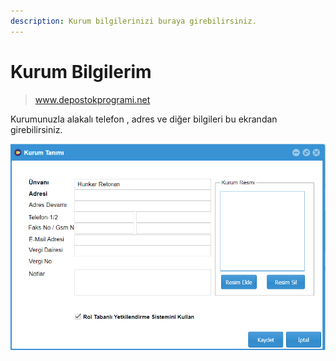 ```yaml
---
description: Kurum bilgilerinizi buraya girebilirsiniz.
---
```


# Kurum Bilgilerim

> www.depostokprogrami.net

Kurumunuzla alakalı telefon , adres ve diğer bilgileri bu ekrandan girebilirsiniz.&#x20;

![](<../.gitbook/assets/image (18).png>)
